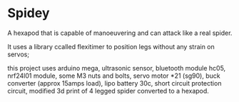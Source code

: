 # Spidey
A hexapod that is capable of manoeuvering and can attack like a real spider.

It uses a library ccalled flexitimer to position legs without any strain on servos;

this project uses 
arduino mega,
ultrasonic sensor,
bluetooth module hc05,
nrf24l01 module,
some M3 nuts and bolts,
servo motor *21 (sg90),
buck converter (approx 15amps load),
lipo battery 30c, 
short circuit protection circuit,
modified 3d print of 4 legged spider converted to a hexapod.
